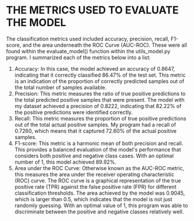 # THE METRICS USED TO EVALUATE THE MODEL
The classification metrics used included accuracy, precision, recall, F1-score, and the area underneath the ROC Curve (AUC-ROC). These were all found within the evaluate_model() function within the utils_model.py program. I summarized each of the metrics below into a list:
1. Accuracy: In this case, the model achieved an accuracy of 0.8647, indicating that it correctly classified 86.47% of the test set. This metric is an indication of the proportion of correctly predicted samples out of the total number of samples available. 
2. Precision: This metric measures the ratio of true positive predictions to the total predicted positive samples that were present. The model with my dataset achieved a precision of 0.8222, indicating that 82.22% of the positive predictions were identified correctly.
3. Recall: This metric measures the proportion of true positive predictions out of the total actual positive samples. My program had a recall of 0.7260, which means that it captured 72.60% of the actual positive samples.
4. F1-score: This metric is a harmonic mean of both precision and recall. This provides a balanced evaluation of the model's performance that considers both positive and negative class cases. With an optimal number of 1, this model achieved 89.92%.
5. Area under the ROC Curve: Otherwise known as the AUC-ROC metric, this measures the area under the receiver operating characteristic (ROC) curve. The ROC curve is a graphical representation of the true positive rate (TPR) against the false positive rate (FPR) for different classification thresholds. The area achieved by the model was 0.9045, which is larger than 0.5, which indicates that the model is not just randomly guessing. With an optimal value of 1, this program was able to discriminate between the positive and negative classes relatively well.
